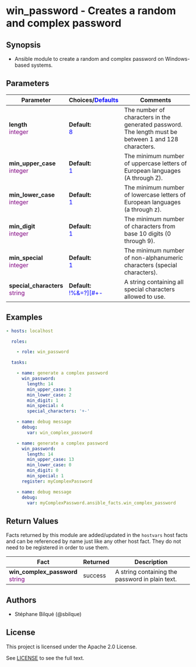 # win_password - Creates a random and complex password

## Synopsis

* Ansible module to create a random and complex password on Windows-based systems.

## Parameters

| Parameter     | Choices/<font color="blue">Defaults</font> | Comments |
| ------------- | ---------|--------- |
|__length__<br><font color="purple">integer</font> | __Default:__<br><font color="blue">8</font> | The number of characters in the generated password. The length must be between 1 and 128 characters. |
|__min_upper_case__<br><font color="purple">integer</font> | __Default:__<br><font color="blue">1</font> | The minimum number of uppercase letters of European languages (A through Z). |
|__min_lower_case__<br><font color="purple">integer</font> | __Default:__<br><font color="blue">1</font> | The minimum number of lowercase letters of European languages (a through z). |
|__min_digit__<br><font color="purple">integer</font> | __Default:__<br><font color="blue">1</font> | The minimum number of characters from base 10 digits (0 through 9). |
|__min_special__<br><font color="purple">integer</font> | __Default:__<br><font color="blue">1</font> | The minimum number of non-alphanumeric characters (special characters). |
|__special_characters__<br><font color="purple">string</font> | __Default:__<br><font color="blue">!%&=?][#+-</font> | A string containing all special characters allowed to use. |

## Examples

```yaml
- hosts: localhost

  roles:

    - role: win_password

  tasks:

    - name: generate a complex password
      win_password:
        length: 14
        min_upper_case: 3
        min_lower_case: 2
        min_digit: 1
        min_special: 4
        special_characters: '+-'

    - name: debug message
      debug:
        var: win_complex_password

    - name: generate a complex password
      win_password:
        length: 14
        min_upper_case: 13
        min_lower_case: 0
        min_digit: 0
        min_special: 1
      register: myComplexPassword

    - name: debug message
      debug:
        var: myComplexPassword.ansible_facts.win_complex_password

```

## Return Values

Facts returned by this module are added/updated in the `hostvars` host facts and can be referenced by name just like any other host fact. They do not need to be registered in order to use them.

| Fact   | Returned   | Description |
| ------ |------------| ------------|
|__win_complex_password__<br><font color="purple">string</font> | success | A string containing the password in plain text. |

## Authors

* Stéphane Bilqué (@sbilque)

## License

This project is licensed under the Apache 2.0 License.

See [LICENSE](LICENSE) to see the full text.
